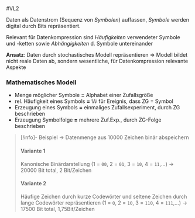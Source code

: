 #VL2

Daten als Datenstrom (Sequenz von _Symbolen_) auffassen, _Symbole_ werden digital durch Bits repräsentiert.

Relevant für Datenkompression sind _Häufigkeiten_ verwendeter Symbole und -ketten sowie _Abhängigkeiten_ d. Symbole untereinander

**Ansatz**: Daten durch stochastisches Modell repräsentieren
=> Modell bildet nicht reale Daten ab, sondern wesentliche, für Datenkompression relevante Aspekte

### Mathematisches Modell
- Menge möglicher Symbole **=** Alphabet einer Zufallsgröße
- rel. Häufigkeit eines Symbols **=** $\mathbb{W}$ für Ereignis, dass ZG = Symbol
- Erzeugung eines Symbols **=** einmaliges Zufallsexperiment, durch ZG beschrieben
- Erzeugung Symbolfolge **=** mehrere Zuf.Exp., durch ZG-Folge beschrieben

> [!info]- Beispiel
-> Datenmenge aus 10000 Zeichen binär abspeichern
>
> #### Variante 1
> Kanonische Binärdarstellung (1 = `00`, 2 = `01`, 3 = `10`, 4 = `11`,...)
> -> 20000 Bit total, 2 Bit/Zeichen
>
> #### Variante 2
> Häufige Zeichen durch kurze Codewörter und seltene Zeichen durch lange Codewörter repräsentieren (1 = `0`, 2 = `10`, 3 = `110`, 4 = `111`,…)
> -> 17500 Bit total, 1,75Bit/Zeichen

